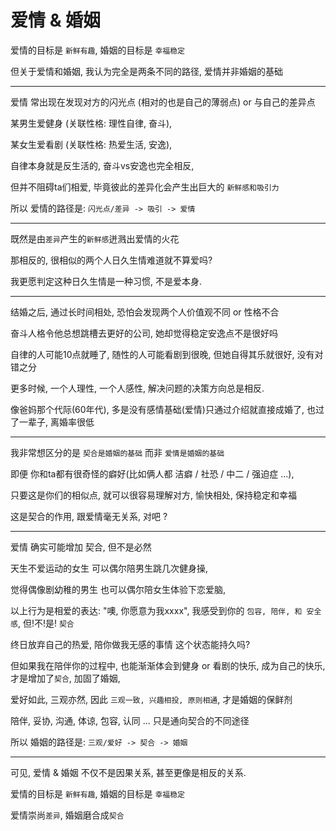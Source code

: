 # 爱情 & 婚姻

爱情的目标是 `新鲜有趣`, 婚姻的目标是 `幸福稳定`

但关于爱情和婚姻, 我认为完全是两条不同的路径, 爱情并非婚姻的基础

---

爱情 常出现在发现对方的闪光点 (相对的也是自己的薄弱点) or 与自己的差异点

某男生爱健身 (关联性格: 理性自律, 奋斗),

某女生爱看剧 (关联性格: 热爱生活, 安逸),

自律本身就是反生活的, 奋斗vs安逸也完全相反,

但并不阻碍ta们相爱, 毕竟彼此的差异化会产生出巨大的 `新鲜感和吸引力`

所以 爱情的路径是: `闪光点/差异 -> 吸引 -> 爱情`

---

既然是由`差异`产生的`新鲜感`迸溅出爱情的火花

那相反的, 很相似的两个人日久生情难道就不算爱吗?

我更愿判定这种日久生情是一种习惯, 不是爱本身.

---

结婚之后, 通过长时间相处, 恐怕会发现两个人价值观不同 or 性格不合

奋斗人格令他总想跳槽去更好的公司, 她却觉得稳定安逸点不是很好吗

自律的人可能10点就睡了, 随性的人可能看剧到很晚, 但她自得其乐就很好, 没有对错之分

更多时候, 一个人理性, 一个人感性, 解决问题的决策方向总是相反.

像爸妈那个代际(60年代), 多是没有感情基础(爱情)只通过介绍就直接成婚了, 也过了一辈子, 离婚率很低

---

我非常想区分的是 `契合是婚姻的基础` 而非 `爱情是婚姻的基础`

即便 你和ta都有很奇怪的癖好(比如俩人都 洁癖 / 社恐 / 中二 / 强迫症 ...),

只要这是你们的相似点, 就可以很容易理解对方, 愉快相处, 保持稳定和幸福

这是契合的作用, 跟爱情毫无关系, 对吧 ?

---

爱情 确实可能增加 契合, 但不是必然

天生不爱运动的女生 可以偶尔陪男生跳几次健身操,

觉得偶像剧幼稚的男生 也可以偶尔陪女生体验下恋爱脑,

以上行为是相爱的表达: "噢, 你愿意为我xxxx", 我感受到你的 `包容, 陪伴, 和 安全感`, 但!不!是! `契合`

终日放弃自己的热爱, 陪你做我无感的事情 这个状态能持久吗?

但如果我在陪伴你的过程中, 也能渐渐体会到健身 or 看剧的快乐, 成为自己的快乐, 才是增加了`契合`, 加固了婚姻,

爱好如此, 三观亦然, 因此 `三观一致, 兴趣相投, 原则相通`, 才是婚姻的保鲜剂

陪伴, 妥协, 沟通, 体谅, 包容, 认同 ... 只是通向契合的不同途径

所以 婚姻的路径是: `三观/爱好 -> 契合 -> 婚姻`

---

可见, 爱情 & 婚姻 不仅不是因果关系, 甚至更像是相反的关系.

爱情的目标是 `新鲜有趣`, 婚姻的目标是 `幸福稳定`

爱情崇尚`差异`, 婚姻磨合成`契合`